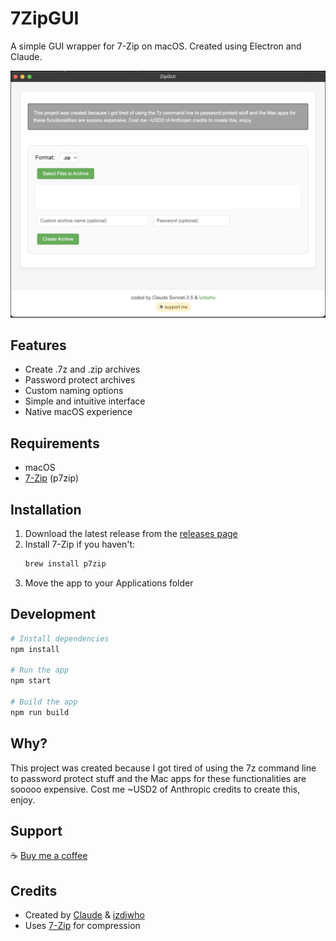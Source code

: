 # 7ZipGUI

A simple GUI wrapper for 7-Zip on macOS. Created using Electron and Claude.

<img src="screenshot.png" width="600" alt="7ZipGUI Screenshot">

## Features
- Create .7z and .zip archives
- Password protect archives
- Custom naming options
- Simple and intuitive interface
- Native macOS experience

## Requirements
- macOS
- [7-Zip](https://www.7-zip.org/) (p7zip)

## Installation
1. Download the latest release from the [releases page](https://github.com/izdiwho/7ZipGUI/releases)
2. Install 7-Zip if you haven't:
   ```bash
   brew install p7zip
   ```
3. Move the app to your Applications folder

## Development

```bash
# Install dependencies
npm install

# Run the app
npm start

# Build the app
npm run build
```

## Why?

This project was created because I got tired of using the 7z command line to password protect stuff and the Mac apps for these functionalities are sooooo expensive. Cost me ~USD2 of Anthropic credits to create this, enjoy.

## Support

☕ [Buy me a coffee](https://buymeacoffee.com/izdiwho/)

## Credits

- Created by [Claude](https://anthropic.com/claude) & [izdiwho](https://izdiwho.com)
- Uses [7-Zip](https://www.7-zip.org/) for compression